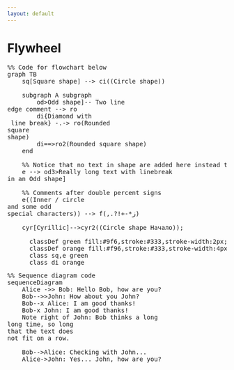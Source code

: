 ```yaml
---
layout: default
---
```


# Flywheel

<style>
    .mermaid {
        width: 100%;
        max-width: 100%;
        overflow: auto;
    }
</style>

<script src="https://unpkg.com/mermaid@10.4.0/dist/mermaid.min.js"></script>

<script>
    document.addEventListener('DOMContentLoaded', function() {
        mermaid.initialize({
            startOnLoad: true,
            theme: 'default',
            flowchart: {
                useMaxWidth: true
            }
        });
    });
</script>

<pre class="mermaid">
%% Code for flowchart below
graph TB
    sq[Square shape] --> ci((Circle shape))

    subgraph A subgraph
        od>Odd shape]-- Two line<br>edge comment --> ro
        di{Diamond with <br/> line break} -.-> ro(Rounded<br>square<br>shape)
        di==>ro2(Rounded square shape)
    end

    %% Notice that no text in shape are added here instead that is appended further down
    e --> od3>Really long text with linebreak<br>in an Odd shape]

    %% Comments after double percent signs
    e((Inner / circle<br>and some odd <br>special characters)) --> f(,.?!+-*ز)

    cyr[Cyrillic]-->cyr2((Circle shape Начало));

      classDef green fill:#9f6,stroke:#333,stroke-width:2px;
      classDef orange fill:#f96,stroke:#333,stroke-width:4px;
      class sq,e green
      class di orange
</pre>

<pre class="mermaid">
%% Sequence diagram code
sequenceDiagram
    Alice ->> Bob: Hello Bob, how are you?
    Bob-->>John: How about you John?
    Bob--x Alice: I am good thanks!
    Bob-x John: I am good thanks!
    Note right of John: Bob thinks a long<br/>long time, so long<br/>that the text does<br/>not fit on a row.

    Bob-->Alice: Checking with John...
    Alice->John: Yes... John, how are you?
</pre>
